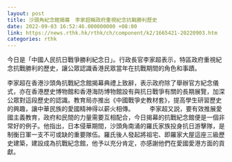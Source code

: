 ```yaml
---
layout: post
title: 沙頭角紀念館揭幕　李家超稱政府重視紀念抗戰勝利歷史
date: 2022-09-03 16:52:46.000000000 +08:00
link: https://news.rthk.hk/rthk/ch/component/k2/1665421-20220903.htm
categories: rthk
---
```


今日是「中國人民抗日戰爭勝利紀念日」。行政長官李家超表示，特區政府重視紀念抗戰勝利的歷史，讓公眾認識香港民眾當年在抗戰期間的角色和事蹟。

李家超在香港沙頭角抗戰紀念館揭幕典禮上致辭，表示政府除了舉辦官方紀念儀式，亦在香港歷史博物館和香港海防博物館設有與抗日戰爭有關的長期展覽，加深公眾對這段歷史的認識。教育局亦推出《中國戰爭史教材套》，提高學生研習歷史的興趣，讓中華民族的愛國精神得以薪火相傳。
　　 
李家超又説，要有效推展愛國主義教育，政府和民間的力量需要互相配合，今日揭幕的抗戰紀念館便是一個非常好的例子。他指出，日本侵華期間，沙頭角南涌的羅氏家族投身抗日游擊隊，是制衡日軍一支不可或缺的重要隊伍。羅氏後人發起將祖宅、即羅家大屋這座三級歷史建築，建設成為抗戰紀念館，他予以充分肯定，亦感謝他們在愛國愛港方面的貢獻。

